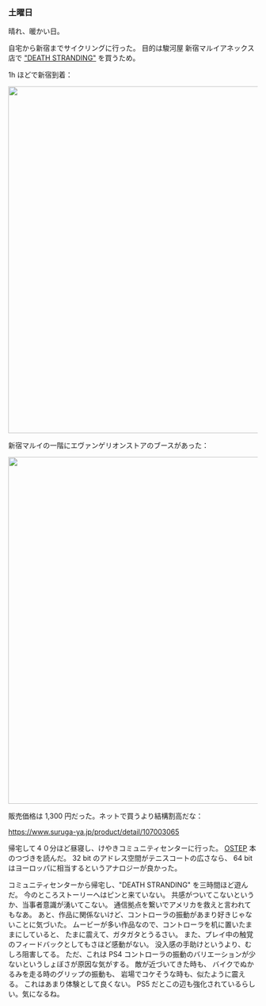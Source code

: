 ### 土曜日

晴れ、暖かい日。

自宅から新宿までサイクリングに行った。
目的は駿河屋 新宿マルイアネックス店で ["DEATH STRANDING"](https://www.amazon.co.jp/%E3%82%BD%E3%83%8B%E3%83%BC%E3%83%BB%E3%82%A4%E3%83%B3%E3%82%BF%E3%83%A9%E3%82%AF%E3%83%86%E3%82%A3%E3%83%96%E3%82%A8%E3%83%B3%E3%82%BF%E3%83%86%E3%82%A4%E3%83%B3%E3%83%A1%E3%83%B3%E3%83%88-%E3%80%90PS4%E3%80%91DEATH-STRANDING/dp/B07ZD1XDKJ) を買うため。

1h ほどで新宿到着：

<img src="https://i.imgur.com/2F1IS4C.jpg" width="700">

新宿マルイの一階にエヴァンゲリオンストアのブースがあった：

<img src="https://i.imgur.com/xUExf7W.jpg" width="700">

販売価格は 1,300 円だった。ネットで買うより結構割高だな：

https://www.suruga-ya.jp/product/detail/107003065

帰宅して４０分ほど昼寝し、けやきコミュニティセンターに行った。
[OSTEP](https://pages.cs.wisc.edu/~remzi/OSTEP/) 本のつづきを読んだ。
32 bit のアドレス空間がテニスコートの広さなら、
64 bit はヨーロッパに相当するというアナロジーが良かった。

コミュニティセンターから帰宅し、"DEATH STRANDING" を三時間ほど遊んだ。
今のところストーリーへはピンと来ていない。
共感がついてこないというか、当事者意識が湧いてこない。
通信拠点を繋いでアメリカを救えと言われてもなあ。
あと、作品に関係ないけど、コントローラの振動があまり好きじゃないことに気づいた。
ムービーが多い作品なので、コントローラを机に置いたままにしていると、
たまに震えて、ガタガタとうるさい。
また、プレイ中の触覚のフィードバックとしてもさほど感動がない。
没入感の手助けというより、むしろ阻害してる。
ただ、これは PS4 コントローラの振動のバリエーションが少ないというしょぼさが原因な気がする。
敵が近づいてきた時も、
バイクでぬかるみを走る時のグリップの振動も、
岩場でコケそうな時も、似たように震える。
これはあまり体験として良くない。
PS5 だとこの辺も強化されているらしい。気になるね。